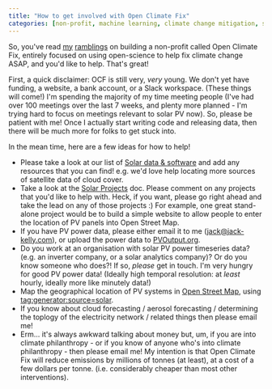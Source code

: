 ```yaml
---
title: "How to get involved with Open Climate Fix"
categories: [non-profit, machine learning, climate change mitigation, software engineering]
---
```


So, you've read [my](/blog/2019-01-07-non-profit) [ramblings](/blog/2019-01-09-update) on building a non-profit called Open Climate Fix, entirely focused on using open-science to help fix climate change ASAP, and you'd like to help.  That's great!

First, a quick disclaimer: OCF is still very, _very_ young.  We don't yet have funding, a website, a bank account, or a Slack workspace.  (These things will come!)  I'm spending the majority of my time meeting people (I've had over 100 meetings over the last 7 weeks, and plenty more planned - I'm trying hard to focus on meetings relevant to solar PV now).  So, please be patient with me!  Once I actually start writing code and releasing data, then there will be much more for folks to get stuck into.

In the mean time, here are a few ideas for how to help!

* Please take a look at our list of [Solar data & software](https://docs.google.com/document/d/1tk9cF4O539TzaMaUufn9Ay4f6qKKEyoNKmzP03kbSDo/edit?usp=sharing) and add any resources that you can find!  e.g. we'd love help locating more sources of satellite data of cloud cover.
* Take a look at the [Solar Projects](https://docs.google.com/document/d/14UZd_qdAjD8P1VGNQThf3rZz9tBCXk2_ySZ_oNIEdSs/edit?usp=sharing) doc.  Please comment on any projects that you'd like to help with.  Heck, if you want, please go right ahead and take the lead on any of those projects :)  For example, one great stand-alone project would be to build a simple website to allow people to enter the location of PV panels into Open Street Map.
* If you have PV power data, please either email it to me (jack@jack-kelly.com), or upload the power data to [PVOutput.org](https://pvoutput.org/).
* Do you work at an organisation with solar PV power timeseries data?  (e.g. an inverter company, or a solar analytics company)?  Or do you know someone who does?!  If so, _please_ get in touch.  I'm very hungry for good PV power data!  (Ideally high temporal resolution: at _least_ hourly, ideally more like minutely data!)
* Map the geographical location of PV systems in [Open Street Map](https://www.openstreetmap.org), using [tag:generator:source=solar](https://wiki.openstreetmap.org/wiki/Tag:generator:source=solar).
* If you know about cloud forecasting / aerosol forecasting / determining the toplogy of the electricity network / related things then please email me!
* Erm... it's always awkward talking about money but, um, if you are into climate philanthropy - or if you know of anyone who's into climate philanthropy - then please email me!  My intention is that Open Climate Fix will reduce emissions by millions of tonnes (at least), at a cost of a few dollars per tonne.  (i.e. considerably cheaper than most other interventions).
